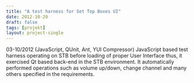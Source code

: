 ```yaml
---
title: "A test harness for Set Top Boxes UI"
date: 2012-10-20
draft: false
tags: [projekt]
layout: project-single
---
```


03-10/2012 (JavaScript, QUnit, Ant, YUI Compressor)
JavaScript based test harness operating on STB before loading of proper User Interface thus, it exercised Qt based back-end in the STB environment. It automatically performed operations such as volume up/down, change channel and many others specified in the requirements.

